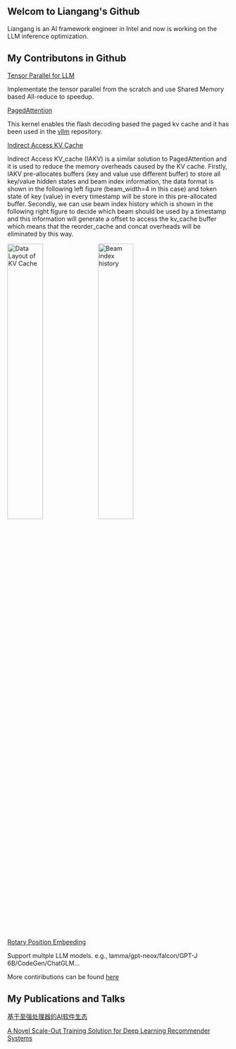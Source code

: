 ## Welcom to Liangang's Github

Liangang is an AI framework engineer in Intel and now is working on the LLM inference optimization. 

## My Contributons in Github

[Tensor Parallel for LLM](https://github.com/intel/intel-extension-for-pytorch/commit/4fa64459d03a17839ec49d1081e9c7e15e0c7f52) 

Implementate the tensor parallel from the scratch and use Shared Memory based All-reduce to speedup.  

[PagedAttention](https://github.com/intel/intel-extension-for-pytorch/commits/main/csrc/cpu/aten/kernels/PagedAttentionKrnl.cpp)

This kernel enables the flash decoding based the paged kv cache and it has been used in the [vllm](https://github.com/vllm-project/vllm/blob/main/vllm/attention/ops/ipex_attn.py) repository. 

[Indirect Access KV Cache](https://github.com/intel/intel-extension-for-pytorch/blob/main/csrc/cpu/aten/kernels/MaskedMultiHeadAttentionKrnl.cpp) 

Indirect Access KV_cache (IAKV) is a similar solution to PagedAttention and it is used to reduce the memory overheads caused by the KV cache. Firstly, IAKV pre-allocates buffers (key and value use different buffer) to store all key/value hidden states and beam index information, the data format is shown in the following left figure (beam_width=4 in this case) and token state of key (value) in every timestamp will be store in this pre-allocated buffer. Secondly, we can use beam index history which is shown in the following right figure to decide which beam should be used by a timestamp and this information will generate a offset to access the kv_cache buffer which means that the reorder_cache and concat overheads will be eliminated by this way.
<div>
  <img width="40%" src="https://github.com/user-attachments/assets/4baca533-e13b-4a35-9566-333e146a2bc5" alt="Data Layout of KV Cache " title="Data Layout of KV Cache">
   <img width="40%" src="https://github.com/user-attachments/assets/dc5eafc8-7768-43a8-93f1-51c3a3b73e48" alt="Beam index history" title="Beam index history">
</div>


[Rotary Position Embeeding](https://github.com/intel-innersource/frameworks.ai.pytorch.ipex-cpu/blob/cpu-device/csrc/cpu/aten/kernels/RotaryPositionEmbeddingKnl.cpp) 

Support multple LLM models. e.g., lamma/gpt-neox/falcon/GPT-J 6B/CodeGen/ChatGLM...

More contiributions can be found [here](https://github.com/intel/intel-extension-for-pytorch/graphs/contributors)

## My Publications and Talks 

[基于至强处理器的AI软件生态](https://marketing.csdn.net/p/4f3a7da76a0dc06a0db8a1f251dd9eea?pId=2409)

[A Novel Scale-Out Training Solution for Deep Learning Recommender Systems](https://www.intel.com/content/www/us/en/developer/articles/technical/novel-scale-out-training-solution-deep-learning-recommender-systems.html)

